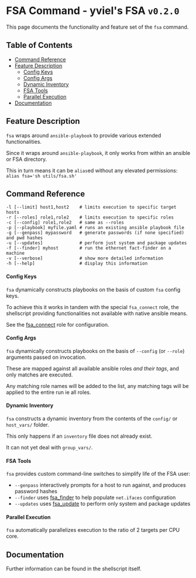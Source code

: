 ﻿# FSA Command - yviel's FSA `v0.2.0`
This page documents the functionality and feature set of the `fsa` command.

## Table of Contents
 - [Command Reference](#command-reference)
 - [Feature Description](#feature-description)
    - [Config Keys](#config-keys)
    - [Config Args](#config-args)
    - [Dynamic Inventory](#dynamic-inventory)
    - [FSA Tools](#fsa-tools)
    - [Parallel Execution](#parallel-execution)
 - [Documentation](#documentation)

## Feature Description
`fsa` wraps around `ansible-playbook` to provide various extended functionalities.

Since it wraps around `ansible-playbook`, it only works from within an ansible or FSA directory.

This in turn means it can be `alias`ed without any elevated permissions: `alias fsa='sh utils/fsa.sh'`

## Command Reference
```shell
-l [--limit] host1,host2    # limits execution to specific target hosts
-r [--roles] role1,role2    # limits execution to specific roles
-c [--config] role1,role2   # same as --roles
-p [--playbook] myfile.yaml # runs an existing ansible playbook file
-g [--genpass] mypassword   # generate passwords (if none specified) and pwd hashes
-u [--updates]              # perform just system and package updates
-f [--finder] myhost        # run the ethernet fact-finder on a machine
-v [--verbose]              # show more detailed information
-h [--help]                 # display this information
```

#### Config Keys
`fsa` dynamically constructs playbooks on the basis of custom `fsa` config keys.

To achieve this it works in tandem with the special `fsa_connect` role, the shellscript providing functionalities not available with native ansible means.

See the [fsa_connect](../../roles/fsa_connect) role for configuration.

#### Config Args
`fsa` dynamically constructs playbooks on the basis of `--config` (or `--role`) arguments passed on invocation.

These are mapped against all available ansible roles *and their tags*, and only matches are executed.

Any matching role names will be added to the list, any matching tags will be applied to the entire run ie all roles.

#### Dynamic Inventory
`fsa` constructs a dynamic inventory from the contents of the `config/` or `host_vars/` folder.

This only happens if an `inventory` file does not already exist.

It can not yet deal with `group_vars/`.

#### FSA Tools
`fsa` provides custom command-line switches to simplify life of the FSA user:

 * `--genpass` interactively prompts for a host to run against, and produces password hashes
 * `--finder` uses [fsa_finder](../../roles/fsa_finder) to help populate `net.ifaces` configuration
 * `--updates` uses [fsa_update](../../roles/fsa_update) to perform only system and package updates

#### Parallel Execution
`fsa` automatically parallelizes execution to the ratio of 2 targets per CPU core.

## Documentation
Further information can be found in the shellscript itself.
